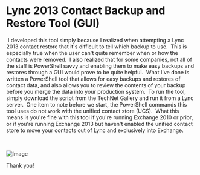 ﻿Lync 2013 Contact Backup and Restore Tool (GUI)
===============================================

            

 I developed this tool simply because I realized when attempting a Lync 2013 contact restore that it's difficult to tell which backup to use.  This is especially true when the user
 can't quite remember when or how the contacts were removed.  I also realized that for some companies, not all of the staff is PowerShell savvy and enabling them to make easy backups and restores through a GUI would prove to be quite helpful.  What
 I've done is written a PowerShell tool that allows for easy backups and restores of contact data, and also allows you to review the contents of your backup before you merge the data into your production system.  To run the tool, simply download the script
 from the TechNet Gallery and run it from a Lync server.  One item to note before we start, the PowerShell commands this tool uses do not work with the unified contact store (UCS).  What this means is you're fine with this tool if you're running Exchange
 2010 or prior, or if you're running Exchange 2013 but haven't enabled the unified contact store to move your contacts out of Lync and exclusively into Exchange.


 


![Image](https://github.com/ccaragol/lync-2013-contact-backup-and-restore-tool-(gui)/raw/master/step4small.jpg)



Thank you!


 


        
    
